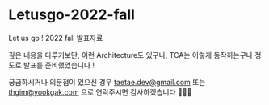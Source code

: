 # Letusgo-2022-fall
Let us go ! 2022 fall 발표자료

깊은 내용을 다루기보단, 이런 Architecture도 있구나, TCA는 이렇게 동작하는구나 정도로 발표를 준비했었습니다 !

궁금하시거나 의문점이 있으신 경우 taetae.dev@gmail.com 또는 thgim@yookgak.com 으로 연락주시면 감사하겠습니다 🙇🏻‍♂️

